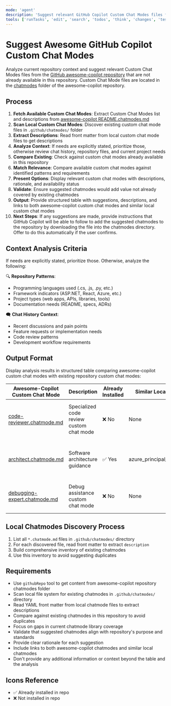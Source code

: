 ```yaml
---
mode: 'agent'
description: 'Suggest relevant GitHub Copilot Custom Chat Modes files from the awesome-copilot repository based on current repository context and chat history, avoiding duplicates with existing custom chat modes in this repository.'
tools: ['runTasks', 'edit', 'search', 'todos', 'think', 'changes', 'testFailure', 'openSimpleBrowser', 'fetch', 'githubRepo']
---
```


# Suggest Awesome GitHub Copilot Custom Chat Modes

Analyze current repository context and suggest relevant Custom Chat Modes files from the [GitHub awesome-copilot repository](https://github.com/github/awesome-copilot/blob/main/README.chatmodes.md) that are not already available in this repository. Custom Chat Mode files are located in the [chatmodes](https://github.com/github/awesome-copilot/tree/main/chatmodes) folder of the awesome-copilot repository.

## Process

1. **Fetch Available Custom Chat Modes**: Extract Custom Chat Modes list and descriptions from [awesome-copilot README.chatmodes.md](https://github.com/github/awesome-copilot/blob/main/README.chatmodes.md)
2. **Scan Local Custom Chat Modes**: Discover existing custom chat mode files in `.github/chatmodes/` folder
3. **Extract Descriptions**: Read front matter from local custom chat mode files to get descriptions
4. **Analyze Context**: If needs are explicitly stated, prioritize those, otherwise review chat history, repository files, and current project needs
5. **Compare Existing**: Check against custom chat modes already available in this repository
6. **Match Relevance**: Compare available custom chat modes against identified patterns and requirements
7. **Present Options**: Display relevant custom chat modes with descriptions, rationale, and availability status
8. **Validate**: Ensure suggested chatmodes would add value not already covered by existing chatmodes
9. **Output**: Provide structured table with suggestions, descriptions, and links to both awesome-copilot custom chat modes and similar local custom chat modes
10. **Next Steps**: If any suggestions are made, provide instructions that GitHub Copilot will be able to follow to add the suggested chatmodes to the repository by downloading the file into the chatmodes directory. Offer to do this automatically if the user confirms.

## Context Analysis Criteria

If needs are explicitly stated, prioritize those. Otherwise, analyze the following:

🔍 **Repository Patterns**:
- Programming languages used (.cs, .js, .py, etc.)
- Framework indicators (ASP.NET, React, Azure, etc.)
- Project types (web apps, APIs, libraries, tools)
- Documentation needs (README, specs, ADRs)

🗨️ **Chat History Context**:
- Recent discussions and pain points
- Feature requests or implementation needs
- Code review patterns
- Development workflow requirements

## Output Format

Display analysis results in structured table comparing awesome-copilot custom chat modes with existing repository custom chat modes:

| Awesome-Copilot Custom Chat Mode | Description | Already Installed | Similar Local Custom Chat Mode | Suggestion Rationale |
|---------------------------|-------------|-------------------|-------------------------|---------------------|
| [code-reviewer.chatmode.md](https://github.com/github/awesome-copilot/blob/main/chatmodes/code-reviewer.chatmode.md) | Specialized code review custom chat mode | ❌ No | None | Would enhance development workflow with dedicated code review assistance |
| [architect.chatmode.md](https://github.com/github/awesome-copilot/blob/main/chatmodes/architect.chatmode.md) | Software architecture guidance | ✅ Yes | azure_principal_architect.chatmode.md | Already covered by existing architecture custom chat modes |
| [debugging-expert.chatmode.md](https://github.com/github/awesome-copilot/blob/main/chatmodes/debugging-expert.chatmode.md) | Debug assistance custom chat mode | ❌ No | None | Could improve troubleshooting efficiency for development team |

## Local Chatmodes Discovery Process

1. List all `*.chatmode.md` files in `.github/chatmodes/` directory
2. For each discovered file, read front matter to extract `description`
3. Build comprehensive inventory of existing chatmodes
4. Use this inventory to avoid suggesting duplicates

## Requirements

- Use `githubRepo` tool to get content from awesome-copilot repository chatmodes folder
- Scan local file system for existing chatmodes in `.github/chatmodes/` directory
- Read YAML front matter from local chatmode files to extract descriptions
- Compare against existing chatmodes in this repository to avoid duplicates
- Focus on gaps in current chatmode library coverage
- Validate that suggested chatmodes align with repository's purpose and standards
- Provide clear rationale for each suggestion
- Include links to both awesome-copilot chatmodes and similar local chatmodes
- Don't provide any additional information or context beyond the table and the analysis

## Icons Reference

- ✅ Already installed in repo
- ❌ Not installed in repo
